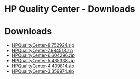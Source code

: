
HP Quality Center - Downloads
=============================

# Downloads

- [HPQualityCenter-8.752924.zip](https://raw.githubusercontent.com/UrbanCode/IBM-UCB-PLUGINS/main/files/HPQualityCenter/HPQualityCenter-8.752924.zip)
- [HPQualityCenter-7.684518.zip](https://raw.githubusercontent.com/UrbanCode/IBM-UCB-PLUGINS/main/files/HPQualityCenter/HPQualityCenter-7.684518.zip)
- [HPQualityCenter-6.604296.zip](https://raw.githubusercontent.com/UrbanCode/IBM-UCB-PLUGINS/main/files/HPQualityCenter/HPQualityCenter-6.604296.zip)
- [HPQualityCenter-5.435338.zip](https://raw.githubusercontent.com/UrbanCode/IBM-UCB-PLUGINS/main/files/HPQualityCenter/HPQualityCenter-5.435338.zip)
- [HPQualityCenter-4.409814.zip](https://raw.githubusercontent.com/UrbanCode/IBM-UCB-PLUGINS/main/files/HPQualityCenter/HPQualityCenter-4.409814.zip)
- [HPQualityCenter-3.359974.zip](https://raw.githubusercontent.com/UrbanCode/IBM-UCB-PLUGINS/main/files/HPQualityCenter/HPQualityCenter-3.359974.zip)
